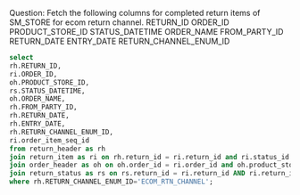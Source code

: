 Question:
Fetch the following columns for completed return items of SM_STORE for ecom return channel.
RETURN_ID 
ORDER_ID
PRODUCT_STORE_ID 
STATUS_DATETIME
ORDER_NAME 
FROM_PARTY_ID 
RETURN_DATE 
ENTRY_DATE
RETURN_CHANNEL_ENUM_ID

```sql
select 
rh.RETURN_ID,
ri.ORDER_ID,
oh.PRODUCT_STORE_ID,
rs.STATUS_DATETIME,
oh.ORDER_NAME, 
rh.FROM_PARTY_ID, 
rh.RETURN_DATE, 
rh.ENTRY_DATE,
rh.RETURN_CHANNEL_ENUM_ID,
ri.order_item_seq_id
from return_header as rh
join return_item as ri on rh.return_id = ri.return_id and ri.status_id = 'RETURN_COMPLETED'
join order_header as oh on oh.order_id = ri.order_id and oh.product_store_id = 'SM_STORE'
join return_status as rs on rs.return_id = ri.return_id AND ri.return_item_seq_id = rs.return_item_seq_id AND ri.status_id = rs.status_id
where rh.RETURN_CHANNEL_ENUM_ID='ECOM_RTN_CHANNEL';
```
